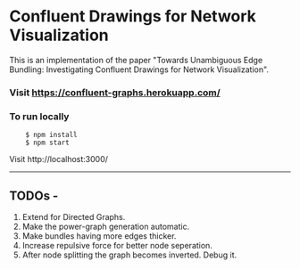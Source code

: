 # Confluent Drawings for Network Visualization

This is an implementation of the paper "Towards Unambiguous Edge Bundling: Investigating
Confluent Drawings for Network Visualization".

### Visit https://confluent-graphs.herokuapp.com/

### To run locally
```
    $ npm install
    $ npm start
```
Visit http://localhost:3000/

-----------------------------------------------------------------------------------------

## TODOs -

1. Extend for Directed Graphs.
2. Make the power-graph generation automatic.
3. Make bundles having more edges thicker.
4. Increase repulsive force for better node seperation.
5. After node splitting the graph becomes inverted. Debug it.
